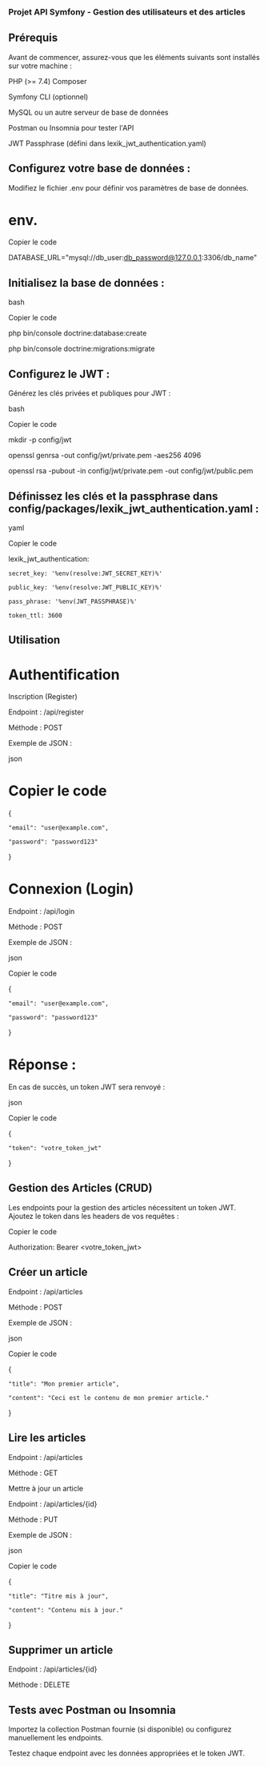 ### Projet API Symfony - Gestion des utilisateurs et des articles

## Prérequis
Avant de commencer, assurez-vous que les éléments suivants sont installés sur votre machine :

PHP (>= 7.4)
Composer

Symfony CLI (optionnel)

MySQL ou un autre serveur de base de données

Postman ou Insomnia pour tester l'API

JWT Passphrase (défini dans lexik_jwt_authentication.yaml)

## Configurez votre base de données :

Modifiez le fichier .env pour définir vos paramètres de base de données.

# env.

Copier le code

DATABASE_URL="mysql://db_user:db_password@127.0.0.1:3306/db_name"

## Initialisez la base de données :

bash

Copier le code

php bin/console doctrine:database:create

php bin/console doctrine:migrations:migrate

## Configurez le JWT :

Générez les clés privées et publiques pour JWT :

bash

Copier le code

mkdir -p config/jwt

openssl genrsa -out config/jwt/private.pem -aes256 4096

openssl rsa -pubout -in config/jwt/private.pem -out config/jwt/public.pem

## Définissez les clés et la passphrase dans config/packages/lexik_jwt_authentication.yaml :

yaml

Copier le code

lexik_jwt_authentication:

    secret_key: '%env(resolve:JWT_SECRET_KEY)%'
    
    public_key: '%env(resolve:JWT_PUBLIC_KEY)%'
    
    pass_phrase: '%env(JWT_PASSPHRASE)%'
    
    token_ttl: 3600
    
## Utilisation

# Authentification

Inscription (Register)

Endpoint : /api/register

Méthode : POST

Exemple de JSON :

json

# Copier le code

{

    "email": "user@example.com",
    
    "password": "password123"
    
}

# Connexion (Login)

Endpoint : /api/login

Méthode : POST

Exemple de JSON :

json

Copier le code

{

    "email": "user@example.com",
    
    "password": "password123"
    
}

# Réponse :

En cas de succès, un token JWT sera renvoyé :

json

Copier le code

{

    "token": "votre_token_jwt"
    
}

## Gestion des Articles (CRUD)

Les endpoints pour la gestion des articles nécessitent un token JWT. Ajoutez le token dans les headers de vos requêtes :


Copier le code

Authorization: Bearer <votre_token_jwt>

## Créer un article

Endpoint : /api/articles

Méthode : POST

Exemple de JSON :

json

Copier le code

{

    "title": "Mon premier article",
    
    "content": "Ceci est le contenu de mon premier article."
    
}

## Lire les articles

Endpoint : /api/articles

Méthode : GET

Mettre à jour un article

Endpoint : /api/articles/{id}

Méthode : PUT

Exemple de JSON :


json

Copier le code

{

    "title": "Titre mis à jour",
    
    "content": "Contenu mis à jour."
    
}

## Supprimer un article

Endpoint : /api/articles/{id}

Méthode : DELETE


## Tests avec Postman ou Insomnia

Importez la collection Postman fournie (si disponible) ou configurez manuellement les endpoints.

Testez chaque endpoint avec les données appropriées et le token JWT.

